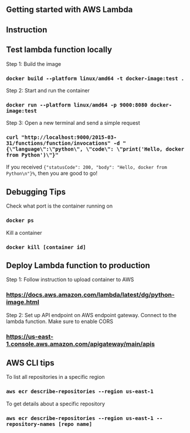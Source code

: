 ## Getting started with AWS Lambda

## Instruction 

## Test lambda function locally 

Step 1: Build the image 
### `docker build --platform linux/amd64 -t docker-image:test .`

Step 2: Start and run the container 
### `docker run --platform linux/amd64 -p 9000:8080 docker-image:test`

Step 3: Open a new terminal and send a simple request
### `curl "http://localhost:9000/2015-03-31/functions/function/invocations" -d "{\"language\":\"python\", \"code\": \"print('Hello, docker from Python')\"}"`

If you received `{"statusCode": 200, "body": "Hello, docker from Python\n"}%`, then you are good to go! 

## Debugging Tips

Check what port is the container running on 
### `docker ps`

Kill a container 
### `docker kill [container id]`

## Deploy Lambda function to production 

Step 1: Follow instruction to upload container to AWS
### https://docs.aws.amazon.com/lambda/latest/dg/python-image.html

Step 2: Set up API endpoint on AWS endpoint gateway. Connect to the lambda function. Make sure to enable CORS
### https://us-east-1.console.aws.amazon.com/apigateway/main/apis

## AWS CLI tips 

To list all repositories in a specific region
### `aws ecr describe-repositories --region us-east-1`

To get details about a specific repository
### `aws ecr describe-repositories --region us-east-1 --repository-names [repo name]`













    

